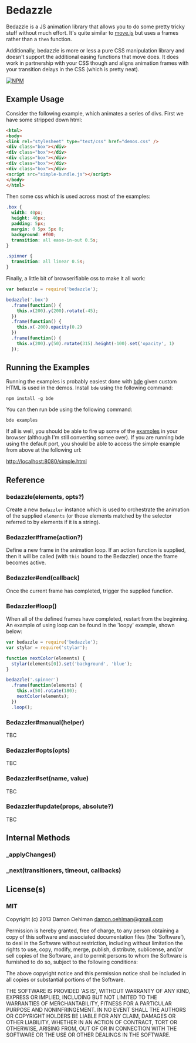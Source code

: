 # Bedazzle

Bedazzle is a JS animation library that allows you to do some pretty
tricky stuff without much effort.  It's quite similar to
[move.js](https://github.com/visionmedia/move.js) but uses a frames rather
than a `then` function.

Additionally, bedazzle is more or less a pure CSS manipulation library
and doesn't support the additional easing functions that move does. It does
work in partnership with your CSS though and aligns animation frames with
your transition delays in the CSS (which is pretty neat).


[![NPM](https://nodei.co/npm/bedazzle.png)](https://nodei.co/npm/bedazzle/)


## Example Usage

Consider the following example, which animates a series of divs.  First
we have some stripped down html:

```html
<html>
<body>
<link rel="stylesheet" type="text/css" href="demos.css" />
<div class="box"></div>
<div class="box"></div>
<div class="box"></div>
<div class="box"></div>
<div class="box"></div>
<script src="simple-bundle.js"></script>
</body>
</html>
```

Then some css which is used across most of the examples:

```css
.box {
  width: 40px;
  height: 40px;
  padding: 5px;
  margin: 0 5px 5px 0;
  background: #f00;
  transition: all ease-in-out 0.5s;
}

.spinner {
  transition: all linear 0.5s;
}
```

Finally, a little bit of browserifiable css to make it all work:

```js
var bedazzle = require('bedazzle');

bedazzle('.box')
  .frame(function() {
    this.x(200).y(200).rotate(-45);
  })
  .frame(function() {
    this.x(-200).opacity(0.2)
  })
  .frame(function() {
    this.x(200).y(50).rotate(315).height(-100).set('opacity', 1)
  });
```

## Running the Examples

Running the examples is probably easiest done with
[bde](https://github.com/DamonOehlman/bde) given custom HTML is used in
the demos.  Install `bde` using the following command:

```
npm install -g bde
```

You can then run bde using the following command:

```
bde examples
```

If all is well, you should be able to fire up some of the 
[examples](https://github.com/DamonOehlman/bedazzle/tree/master/examples)
in your browser (although I'm still converting somee over).  If you are
running bde using the default port, you should be able to access the simple
example from above at the following url:

<http://localhost:8080/simple.html>

## Reference

### bedazzle(elements, opts?)

Create a new `Bedazzler` instance which is used to orchestrate the
animation of the supplied `elements` (or those elements matched by the
selector referred to by elements if it is a string).

### Bedazzler#frame(action?)

Define a new frame in the animation loop.  If an action function is
supplied, then it will be called (with `this` bound to the Bedazzler) once
the frame becomes active.

### Bedazzler#end(callback)

Once the current frame has completed, trigger the supplied function.

### Bedazzler#loop()

When all of the defined frames have completed, restart from the beginning.
An example of using loop can be found in the 'loopy' example, shown below:

```js
var bedazzle = require('bedazzle');
var stylar = require('stylar');

function nextColor(elements) {
  stylar(elements[0]).set('background', 'blue');
}

bedazzle('.spinner')
  .frame(function(elements) {
    this.x(50).rotate(180);
    nextColor(elements);
  })
  .loop();
```

### Bedazzler#manual(helper)

TBC

### Bedazzler#opts(opts)

TBC

### Bedazzler#set(name, value)

TBC

### Bedazzler#update(props, absolute?)

TBC

## Internal Methods

### _applyChanges()

### _next(transitioners, timeout, callbacks)

## License(s)

### MIT

Copyright (c) 2013 Damon Oehlman <damon.oehlman@gmail.com>

Permission is hereby granted, free of charge, to any person obtaining
a copy of this software and associated documentation files (the
'Software'), to deal in the Software without restriction, including
without limitation the rights to use, copy, modify, merge, publish,
distribute, sublicense, and/or sell copies of the Software, and to
permit persons to whom the Software is furnished to do so, subject to
the following conditions:

The above copyright notice and this permission notice shall be
included in all copies or substantial portions of the Software.

THE SOFTWARE IS PROVIDED 'AS IS', WITHOUT WARRANTY OF ANY KIND,
EXPRESS OR IMPLIED, INCLUDING BUT NOT LIMITED TO THE WARRANTIES OF
MERCHANTABILITY, FITNESS FOR A PARTICULAR PURPOSE AND NONINFRINGEMENT.
IN NO EVENT SHALL THE AUTHORS OR COPYRIGHT HOLDERS BE LIABLE FOR ANY
CLAIM, DAMAGES OR OTHER LIABILITY, WHETHER IN AN ACTION OF CONTRACT,
TORT OR OTHERWISE, ARISING FROM, OUT OF OR IN CONNECTION WITH THE
SOFTWARE OR THE USE OR OTHER DEALINGS IN THE SOFTWARE.

